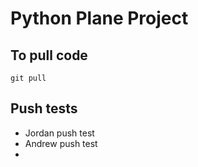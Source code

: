 # Python Plane Project

## To pull code
`git pull`

## Push tests
- Jordan push test
- Andrew push test
- 